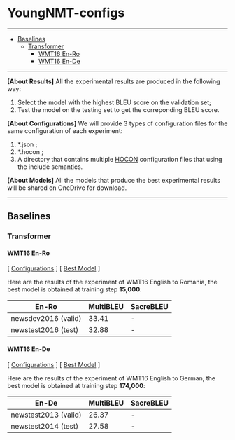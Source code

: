 # YoungNMT-configs

--------------------------------------------------------------------------------

* [Baselines](#baselines)
  * [Transformer](#transformer)
     * [WMT16 En-Ro](#wmt16-en-ro)
     * [WMT16 En-De](#wmt16-en-de)
 
--------------------------------------------------------------------------------

**[About Results]** All the experimental results are produced in the following way:
  1. Select the model with the highest BLEU score on the validation set;
  2. Test the model on the testing set to get the correponding BLEU score.

**[About Configurations]** We will provide 3 types of configuration files for the same configuration of each experiment:
  1. \*.json ;
  2. \*.hocon ;
  3. A directory that contains multiple [HOCON](https://github.com/lightbend/config/blob/master/HOCON.md) configuration files that using the include semantics.

**[About Models]** All the models that produce the best experimental results will be shared on OneDrive for download.

--------------------------------------------------------------------------------

## Baselines

### Transformer

#### WMT16 En-Ro

[ [Configurations](https://github.com/Jason-Young-AI/YoungNMT-configs/tree/master/Transformer/wmt16_en-ro) ]
[ [Best Model](https://1drv.ms/u/s!AkKq-gTqmfT0jTmKAZaeI0hLSJNh?e=JpaVES) ]

Here are the results of the experiment of WMT16 English to Romania, the best model is obtained at training step **15,000**:

  En-Ro                 | MultiBLEU | SacreBLEU
  ----------------------|-----------|----------
  newsdev2016  (valid)  | 33.41     | - 
  newstest2016 (test)   | 32.88     | - 


#### WMT16 En-De

[ [Configurations](https://github.com/Jason-Young-AI/YoungNMT-configs/tree/master/Transformer/wmt16_en-de) ]
[ [Best Model](https://1drv.ms/u/s!AkKq-gTqmfT0jToWKiBxtsNKd2xZ?e=bsMz1l) ]

Here are the results of the experiment of WMT16 English to German, the best model is obtained at training step **174,000**:

  En-De                 | MultiBLEU | SacreBLEU
  ----------------------|-----------|----------
  newstest2013 (valid)  | 26.37     | - 
  newstest2014 (test)   | 27.58     | - 
